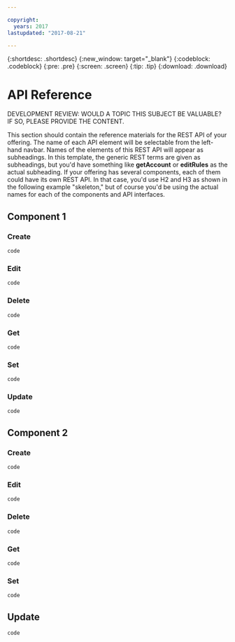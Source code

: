 ```yaml
---

copyright:
  years: 2017
lastupdated: "2017-08-21"

---
```


{:shortdesc: .shortdesc}
{:new_window: target="_blank"}
{:codeblock: .codeblock}
{:pre: .pre}
{:screen: .screen}
{:tip: .tip}
{:download: .download}

# API Reference
DEVELOPMENT REVIEW: WOULD A TOPIC THIS SUBJECT BE VALUABLE? IF SO, PLEASE PROVIDE THE CONTENT.

This section should contain the reference materials for the REST API of your offering. The name of each API element will be selectable from the left-hand navbar. Names of the elements of this REST API will appear as subheadings. In this template, the generic REST terms are given as subheadings, but you'd have something like **getAccount** or **editRules** as the actual subheading. If your offering has several components, each of them could have its own REST API. In that case, you'd use H2 and H3 as shown in the following example "skeleton," but of course you'd be using the actual names for each of the components and API interfaces. 

## Component 1
### Create
```
code
```
### Edit
```
code
```
### Delete
```
code
```
### Get
```
code
```
### Set
```
code
```
### Update
```
code
```

## Component 2
### Create
```
code
```
### Edit
```
code
```
### Delete
```
code
```
### Get
```
code
```
### Set
```
code
```
## Update
```
code
```
